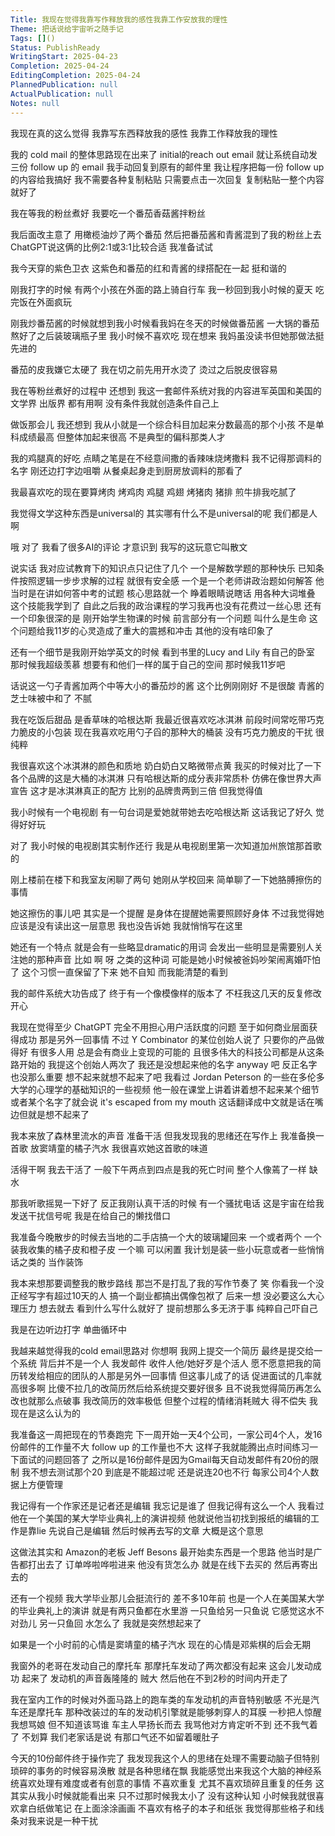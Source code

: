 ```yaml
---
Title: 我现在觉得我靠写作释放我的感性我靠工作安放我的理性
Theme: 把话说给宇宙听之随手记
Tags: []()
Status: PublishReady
WritingStart: 2025-04-23
Completion: 2025-04-24
EditingCompletion: 2025-04-24
PlannedPublication: null
ActualPublication: null
Notes: null
---
```

我现在真的这么觉得
我靠写东西释放我的感性
我靠工作释放我的理性

我的 cold mail 的整体思路现在出来了
initial的reach out email 就让系统自动发
三份 follow up 的 email 我手动回复到原有的邮件里
我让程序把每一份 follow up 的内容给我搞好
我不需要各种复制粘贴 只需要点击一次回复
复制粘贴一整个内容就好了

我在等我的粉丝煮好
我要吃一个番茄香菇酱拌粉丝

我后面改主意了
用橄榄油炒了两个番茄
然后把番茄酱和青酱混到了我的粉丝上去
ChatGPT说这俩的比例2:1或3:1比较合适
我准备试试

我今天穿的紫色卫衣
这紫色和番茄的红和青酱的绿搭配在一起 挺和谐的

刚我打字的时候
有两个小孩在外面的路上骑自行车
我一秒回到我小时候的夏天
吃完饭在外面疯玩

刚我炒番茄酱的时候就想到我小时候看我妈在冬天的时候做番茄酱
一大锅的番茄熬好了之后装玻璃瓶子里
我小时候不喜欢吃
现在想来
我妈虽没读书但她那做法挺先进的

番茄的皮我嫌它太硬了
我在切之前先用开水烫了
烫过之后脱皮很容易

我在等粉丝煮好的过程中
还想到
我这一套邮件系统对我的内容进军英国和美国的文学界 出版界 都有用啊
没有条件我就创造条件自己上

做饭那会儿
我还想到
我从小就是一个综合科目加起来分数最高的那个小孩
不是单科成绩最高
但整体加起来很高
不是典型的偏科那类人才

我的鸡腿真的好吃
点睛之笔是在不经意间撒的香辣味烧烤撒料
我不记得那调料的名字
刚还边打字边咀嚼
从餐桌起身走到厨房放调料的那看了

我最喜欢吃的现在要算烤肉
烤鸡肉 鸡腿 鸡翅 
烤猪肉 猪排
煎牛排我吃腻了

我觉得文学这种东西是universal的
其实哪有什么不是universal的呢
我们都是人啊

哦 对了 
我看了很多AI的评论
才意识到
我写的这玩意它叫散文

说实话
我对应试教育下的知识点只记住了几个
一个是解数学题的那种快乐
已知条件按照逻辑一步步求解的过程
就很有安全感
一个是一个老师讲政治题如何解答
他当时是在讲如何答中考的试题
核心思路就一个
睁着眼睛说瞎话
用各种大词堆叠
这个技能我学到了
自此之后我的政治课程的学习我再也没有花费过一丝心思
还有一个印象很深的是
刚开始学生物课的时候
前言部分有一个问题
叫什么是生命
这个问题给我11岁的心灵造成了重大的震撼和冲击
其他的没有啥印象了


还有一个细节是我刚开始学英文的时候
看到书里的Lucy and Lily 有自己的卧室
那时候我超级羡慕
想要有和他们一样的属于自己的空间
那时候我11岁吧

话说这一勺子青酱加两个中等大小的番茄炒的酱
这个比例刚刚好
不是很酸
青酱的芝士味被中和了
不腻

我在吃饭后甜品
是香草味的哈根达斯
我最近很喜欢吃冰淇淋
前段时间常吃带巧克力脆皮的小包装
现在我喜欢吃用勺子舀的那种大的桶装
没有巧克力脆皮的干扰
很纯粹

我很喜欢这个冰淇淋的颜色和质地
奶白奶白又略微带点黄
我买的时候对比了一下各个品牌的这是大桶的冰淇淋
只有哈根达斯的成分表非常质朴
仿佛在像世界大声宣告
这才是冰淇淋真正的配方
比别的品牌贵两到三倍
但我觉得值

我小时候有一个电视剧
有一句台词是爱她就带她去吃哈根达斯
这话我记了好久
觉得好好玩

对了
我小时候的电视剧其实制作还行
我是从电视剧里第一次知道加州旅馆那首歌的

刚上楼前在楼下和我室友闲聊了两句
她刚从学校回来
简单聊了一下她胳膊擦伤的事情

她这擦伤的事儿吧
其实是一个提醒
是身体在提醒她需要照顾好身体
不过我觉得她应该是没有读出这一层意思
我也没告诉她
我就悄悄写在这里

她还有一个特点
就是会有一些略显dramatic的用词
会发出一些明显是需要别人关注她的那种声音
比如 啊 呀 之类的这种词
可能是她小时候被爸妈吵架闹离婚吓怕了
这个习惯一直保留了下来
她不自知
而我能清楚的看到

我的邮件系统大功告成了
终于有一个像模像样的版本了
不枉我这几天的反复修改
开心

我现在觉得至少 ChatGPT 完全不用担心用户活跃度的问题
至于如何商业层面获得成功
那是另外一回事情
不过 Y Combinator 的某位创始人说了 
只要你的产品做得好
有很多人用
总是会有商业上变现的可能的
且很多伟大的科技公司都是从这条路开始的
我提这个创始人两次了
我还是没想起来他的名字
anyway 吧
反正名字也没那么重要
想不起来就想不起来了吧
我看过 Jordan Peterson 的一些在多伦多大学的心理学的基础知识的一些视频
他一般在课堂上讲着讲着想不起来某个细节或者某个名字了就会说
it's escaped from my mouth
这话翻译成中文就是话在嘴边但就是想不起来了

我本来放了森林里流水的声音
准备干活
但我发现我的思绪还在写作上
我准备换一首歌
放窦靖童的橘子汽水
我很喜欢她这首歌的味道

活得干啊
我去干活了
一般下午两点到四点是我的死亡时间
整个人像蔫了一样
缺水

那我听歌摇晃一下好了
反正我刚认真干活的时候
有一个骚扰电话
这是宇宙在给我发送干扰信号呢
我是在给自己的懒找借口

我准备今晚散步的时候去当地的二手店搞一个大的玻璃罐回来
一个或者两个
一个装我收集的橘子皮和橙子皮
一个嘛
可以闲置
我计划是装一些小玩意或者一些悄悄话之类的
当作装饰

我本来想那要调整我的散步路线
那岂不是打乱了我的写作节奏了
笑
你看我一个没正经写字有超过10天的人
搞一个副业都搞出偶像包袱了
后来一想
没必要这么大心理压力
想去就去
看到什么写什么就好了
提前想那么多无济于事
纯粹自己吓自己

我是在边听边打字
单曲循环中

我越来越觉得我的cold email思路对
你想啊
我网上提交一个简历
最终是提交给一个系统
背后并不是一个人
我发邮件
收件人他/她好歹是个活人
愿不愿意把我的简历转发给相应的团队的人那是另外一回事情
但这事儿成了的话
促进面试的几率就高很多啊
比傻不拉几的改简历然后给系统提交要好很多
且不说我觉得简历再怎么改也就那么点破事
我改简历的效率极低
但整个过程的情绪消耗贼大
得不偿失
我现在是这么认为的

我准备这一周把现在的节奏跑完
下一周开始一天4个公司，一家公司4个人，发16份邮件的工作量不大
follow up 的工作量也不大
这样子我就能腾出点时间练习一下面试的问题回答了
之所以是16份邮件是因为Gmail每天自动发邮件有20份的限制
我不想去测试那个20 
到底是不能超过呢
还是说连20也不行
每家公司4个人数据上方便管理

我记得有一个作家还是记者还是编辑
我忘记是谁了
但我记得有这么一个人
我看过他在一个美国的某大学毕业典礼上的演讲视频
他就说他当初找到报纸的编辑的工作是靠lie
先说自己是编辑
然后时候再去写的文章
大概是这个意思

这做法其实和 Amazon的老板 Jeff Besons 最开始卖东西是一个思路
他当时是广告都打出去了
订单哗啦哗啦进来
他没有货怎么办
就是在线下去买的
然后再寄出去的

还有一个视频
我大学毕业那儿会挺流行的
差不多10年前
也是一个人在美国某大学的毕业典礼上的演讲
就是有两只鱼都在水里游
一只鱼给另一只鱼说
它感觉这水不对劲儿
另一只鱼回
水怎么了
我就是突然想起来了

如果是一个小时前的心情是窦靖童的橘子汽水
现在的心情是邓紫棋的后会无期

我窗外的老哥在发动自己的摩托车
那摩托车发动了两次都没有起来
这会儿发动成功
起来了
发动机的声音轰隆隆的
贼大
然后他在不到2秒的时间内开走了

我在室内工作的时候对外面马路上的跑车类的车发动机的声音特别敏感
不光是汽车还是摩托车
那种改装过的车的发动机引擎就是能够刺穿人的耳膜
一秒把人惊醒
我想骂娘
但不知道该骂谁
车主人早扬长而去
我骂他对方肯定听不到
还不我气着了
不划算
我们老家话是说
有那口气还不如留着暖肚子

今天的10份邮件终于操作完了
我发现我这个人的思绪在处理不需要动脑子但特别琐碎的事务的时候容易涣散
就是各种思绪在飘
我能感觉出来我这个大脑的神经系统喜欢处理有难度或者有创意的事情
不喜欢重复
尤其不喜欢琐碎且重复的任务
这其实从我小时候就能看出来
只不过那时候我太小了
没有这种认知
小时候我就很喜欢拿白纸做笔记
在上面涂涂画画
不喜欢有格子的本子和纸张
我觉得那些格子和线条对我来说是一种干扰


